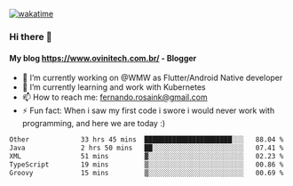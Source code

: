 [![wakatime](https://wakatime.com/badge/user/d5892087-17e6-46ab-8384-91a71a9b88d8.svg)](https://wakatime.com/@d5892087-17e6-46ab-8384-91a71a9b88d8)
### Hi there 👋

#### My blog https://www.ovinitech.com.br/ - Blogger

- 🔭 I’m currently working on @WMW as Flutter/Android Native developer
- 🌱 I’m currently learning and work with Kubernetes
- 📫 How to reach me: fernando.rosaink@gmail.com 
- ⚡ Fun fact: When i saw my first code i swore i would never work with programming, and here we are today :)

<!--START_SECTION:waka-->

```txt
Other             33 hrs 45 mins  ██████████████████████░░░   88.04 %
Java              2 hrs 50 mins   ██░░░░░░░░░░░░░░░░░░░░░░░   07.41 %
XML               51 mins         ▓░░░░░░░░░░░░░░░░░░░░░░░░   02.23 %
TypeScript        19 mins         ▒░░░░░░░░░░░░░░░░░░░░░░░░   00.86 %
Groovy            15 mins         ▒░░░░░░░░░░░░░░░░░░░░░░░░   00.69 %
```

<!--END_SECTION:waka-->
